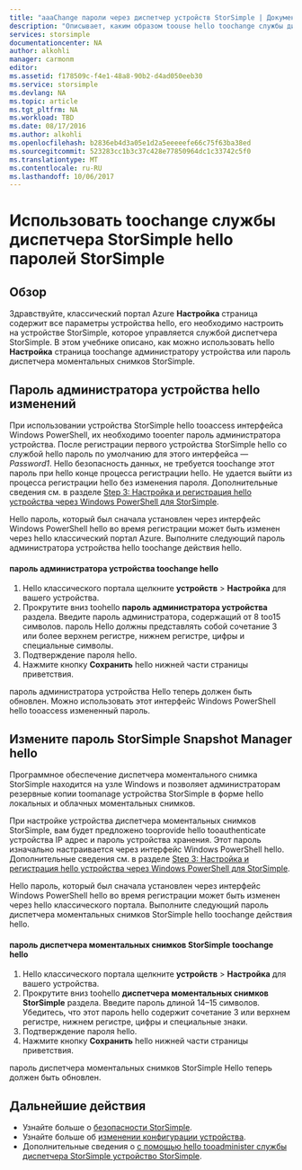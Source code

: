 ```yaml
---
title: "aaaChange пароли через диспетчер устройств StorSimple | Документы Microsoft"
description: "Описывает, каким образом toouse hello toochange службы диспетчера StorSimple ваши пароли администратора диспетчера моментальных снимков StorSimple и устройства."
services: storsimple
documentationcenter: NA
author: alkohli
manager: carmonm
editor: 
ms.assetid: f178509c-f4e1-48a8-90b2-d4ad050eeb30
ms.service: storsimple
ms.devlang: NA
ms.topic: article
ms.tgt_pltfrm: NA
ms.workload: TBD
ms.date: 08/17/2016
ms.author: alkohli
ms.openlocfilehash: b2836eb4d3a05e1d2a5eeeeefe66c75f63ba38ed
ms.sourcegitcommit: 523283cc1b3c37c428e77850964dc1c33742c5f0
ms.translationtype: MT
ms.contentlocale: ru-RU
ms.lasthandoff: 10/06/2017
---
```

# <a name="use-hello-storsimple-manager-service-toochange-your-storsimple-passwords"></a>Использовать toochange службы диспетчера StorSimple hello паролей StorSimple
## <a name="overview"></a>Обзор
Здравствуйте, классический портал Azure **Настройка** страница содержит все параметры устройства hello, его необходимо настроить на устройстве StorSimple, которое управляется службой диспетчера StorSimple. В этом учебнике описано, как можно использовать hello **Настройка** страница toochange администратору устройства или пароль диспетчера моментальных снимков StorSimple.

## <a name="change-hello-device-administrator-password"></a>Пароль администратора устройства hello изменений
При использовании устройства StorSimple hello tooaccess интерфейса Windows PowerShell, их необходимо tooenter пароль администратора устройства. После регистрации первого устройства StorSimple hello со службой hello пароль по умолчанию для этого интерфейса — *Password1*. Hello безопасность данных, не требуется toochange этот пароль при hello конце процесса регистрации hello. Не удается выйти из процесса регистрации hello без изменения пароля. Дополнительные сведения см. в разделе [Step 3: Настройка и регистрация hello устройства через Windows PowerShell для StorSimple](storsimple-deployment-walkthrough-u2.md#step-3-configure-and-register-the-device-through-windows-powershell-for-storsimple).

Hello пароль, который был сначала установлен через интерфейс Windows PowerShell hello во время регистрации может быть изменен через hello классический портал Azure. Выполните следующий пароль администратора устройства hello toochange действия hello.

#### <a name="toochange-hello-device-administrator-password"></a>пароль администратора устройства toochange hello
1. Hello классического портала щелкните **устройств** > **Настройка** для вашего устройства.
2. Прокрутите вниз toohello **пароль администратора устройства** раздела. Введите пароль администратора, содержащий от 8 too15 символов. пароль Hello должны представлять собой сочетание 3 или более верхнем регистре, нижнем регистре, цифры и специальные символы.
3. Подтверждение пароля hello.
4. Нажмите кнопку **Сохранить** hello нижней части страницы приветствия.

пароль администратора устройства Hello теперь должен быть обновлен. Можно использовать этот интерфейс Windows PowerShell hello tooaccess измененный пароль.

## <a name="change-hello-storsimple-snapshot-manager-password"></a>Измените пароль StorSimple Snapshot Manager hello
Программное обеспечение диспетчера моментального снимка StorSimple находится на узле Windows и позволяет администраторам резервные копии toomanage устройства StorSimple в форме hello локальных и облачных моментальных снимков.

При настройке устройства диспетчера моментальных снимков StorSimple, вам будет предложено tooprovide hello tooauthenticate устройства IP адрес и пароль устройства хранения. Этот пароль изначально настраивается через интерфейс Windows PowerShell hello. Дополнительные сведения см. в разделе [Step 3: Настройка и регистрация hello устройства через Windows PowerShell для StorSimple](storsimple-deployment-walkthrough-u2.md#step-3-configure-and-register-the-device-through-windows-powershell-for-storsimple).

Hello пароль, который был сначала установлен через интерфейс Windows PowerShell hello во время регистрации может быть изменен через hello классического портала. Выполните следующий пароль диспетчера моментальных снимков StorSimple hello toochange действия hello.

#### <a name="toochange-hello-storsimple-snapshot-manager-password"></a>пароль диспетчера моментальных снимков StorSimple toochange hello
1. Hello классического портала щелкните **устройств** > **Настройка** для вашего устройства.
2. Прокрутите вниз toohello **диспетчера моментальных снимков StorSimple** раздела. Введите пароль длиной 14–15 символов. Убедитесь, что этот пароль hello содержит сочетание 3 или верхнем регистре, нижнем регистре, цифры и специальные знаки.
3. Подтверждение пароля hello.
4. Нажмите кнопку **Сохранить** hello нижней части страницы приветствия.

пароль диспетчера моментальных снимков StorSimple Hello теперь должен быть обновлен.

## <a name="next-steps"></a>Дальнейшие действия
* Узнайте больше о [безопасности StorSimple](storsimple-security.md).
* Узнайте больше об [изменении конфигурации устройства](storsimple-modify-device-config.md).
* Дополнительные сведения о [с помощью hello tooadminister службы диспетчера StorSimple устройство StorSimple](storsimple-manager-service-administration.md).

